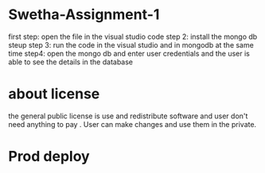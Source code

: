 # Swetha-Assignment-1
first step:
open the file in the visual studio code 
step 2:
install the mongo db steup
step 3:
run the code in the visual studio and in mongodb at the same time
step4:
open the mongo db and enter user credentials and the user  is able to see the details in the database 


# about license 
the general public license is use and redistribute software and user don't need anything to pay . User can make changes and use them in the private.

# Prod deploy